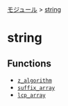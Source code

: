 [モジュール](../index.md) > [string]()

# string

## Functions

- [`z_algorithm`](./z_algorithm.md)
- [`suffix_array`](./suffix_array.md)
- [`lcp_array`](./lcp_array.md)
